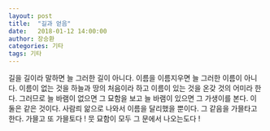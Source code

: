 ```yaml
---
layout: post
title:  "길과 얻음"
date:   2018-01-12 14:00:00
author: 장승환
categories: 기타
tags: 기타
---
```


길을 길이라 말하면
늘 그러한 길이 아니다.
이름을 이름지우면
늘 그러한 이름이 아니다.
이름이 없는 것을
하늘과 땅의 처음이라 하고
이름이 있는 것을 
온갖 것의 어미라 한다.
그러므로 
늘 바램이 없으면
그 묘함을 보고
늘 바램이 있으면
그 가생이를 본다.
이 둘은 같은 것이다.
사람릐 앎으로 나와서
이름을 달리했을 뿐이다.
그 같음을 가믈타고 한다.
가믈고 또 가믈토다 !
뭇 묘함이 모두
그 문에서 나오는도다 !
